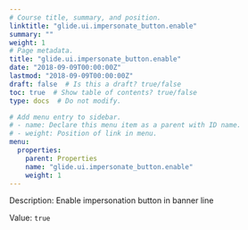 ```yaml
---
# Course title, summary, and position.
linktitle: "glide.ui.impersonate_button.enable"
summary: ""
weight: 1
# Page metadata.
title: "glide.ui.impersonate_button.enable"
date: "2018-09-09T00:00:00Z"
lastmod: "2018-09-09T00:00:00Z"
draft: false  # Is this a draft? true/false
toc: true  # Show table of contents? true/false
type: docs  # Do not modify.

# Add menu entry to sidebar.
# - name: Declare this menu item as a parent with ID name.
# - weight: Position of link in menu.
menu:
  properties:
    parent: Properties
    name: "glide.ui.impersonate_button.enable"
    weight: 1
---
```


Description: Enable impersonation button in banner line


Value: `true`